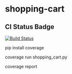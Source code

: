 # shopping-cart

## CI Status Badge
[![Build Status](https://travis-ci.com/wae10/shopping-cart.svg?branch=cleanup)](https://travis-ci.com/wae10/shopping-cart)

pip install coverage

coverage run shopping_cart.py

coverage report